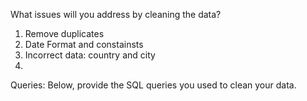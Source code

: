 What issues will you address by cleaning the data?
1. Remove duplicates
2. Date Format and constainsts
3. Incorrect data: country and city 
4. 




Queries:
Below, provide the SQL queries you used to clean your data.
